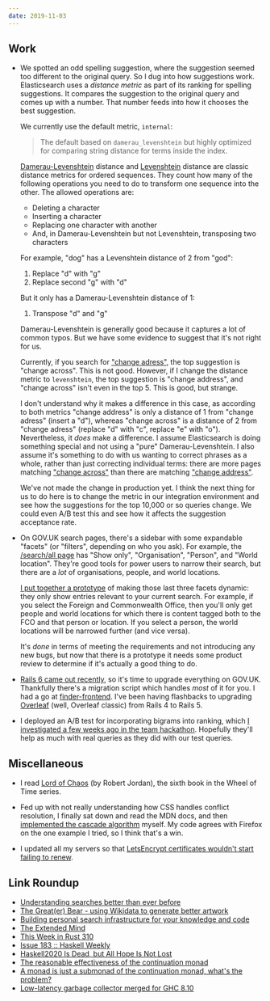 ```yaml
---
date: 2019-11-03
---
```


## Work

- We spotted an odd spelling suggestion, where the suggestion seemed
  too different to the original query.  So I dug into how suggestions
  work.  Elasticsearch uses a *distance metric* as part of its ranking
  for spelling suggestions.  It compares the suggestion to the
  original query and comes up with a number.  That number feeds into
  how it chooses the best suggestion.

  We currently use the default metric, `internal`:

  > The default based on `damerau_levenshtein` but highly optimized
  > for comparing string distance for terms inside the index.

  [Damerau-Levenshtein][] distance and [Levenshtein][] distance are
  classic distance metrics for ordered sequences.  They count how many
  of the following operations you need to do to transform one sequence
  into the other.  The allowed operations are:

  - Deleting a character
  - Inserting a character
  - Replacing one character with another
  - And, in Damerau-Levenshtein but not Levenshtein, transposing two
    characters

  For example, "dog" has a Levenshtein distance of 2 from "god":

  1. Replace "d" with "g"
  2. Replace second "g" with "d"

  But it only has a Damerau-Levenshtein distance of 1:

  1. Transpose "d" and "g"

  Damerau-Levenshtein is generally good because it captures a lot of
  common typos.  But we have some evidence to suggest that it's not
  right for us.

  Currently, if you search for ["change adress"][], the top suggestion
  is "change across".  This is not good.  However, if I change the
  distance metric to `levenshtein`, the top suggestion is "change
  address", and "change across" isn't even in the top 5.  This is
  good, but strange.

  I don't understand why it makes a difference in this case, as
  according to both metrics "change address" is only a distance of 1
  from "change adress" (insert a "d"), whereas "change across" is a
  distance of 2 from "change adress" (replace "d" with "c", replace
  "e" with "o").  Nevertheless, it *does* make a difference.  I assume
  Elasticsearch is doing something special and not using a "pure"
  Damerau-Levenshtein.  I also assume it's something to do with us
  wanting to correct phrases as a whole, rather than just correcting
  individual terms: there are more pages matching ["change across"][]
  than there are matching ["change address"][].

  We've not made the change in production yet.  I think the next thing
  for us to do here is to change the metric in our integration
  environment and see how the suggestions for the top 10,000 or so
  queries change.  We could even A/B test this and see how it affects
  the suggestion acceptance rate.

- On GOV.UK search pages, there's a sidebar with some expandable
  "facets" (or "filters", depending on who you ask).  For example, the
  [/search/all page][] has "Show only", "Organisation", "Person", and
  "World location".  They're good tools for power users to narrow
  their search, but there are a *lot* of organisations, people, and
  world locations.

  [I put together a prototype][] of making those last three facets
  dynamic: they only show entries relevant to your current search.
  For example, if you select the Foreign and Commonwealth Office, then
  you'll only get people and world locations for which there is
  content tagged both to the FCO and that person or location.  If you
  select a person, the world locations will be narrowed further (and
  vice versa).

  It's *done* in terms of meeting the requirements and not introducing
  any new bugs, but now that there is a prototype it needs some
  product review to determine if it's actually a good thing to do.

- [Rails 6 came out recently][], so it's time to upgrade everything on
  GOV.UK.  Thankfully there's a migration script which handles *most*
  of it for you.  I had a go at [finder-frontend][].  I've been having
  flashbacks to upgrading [Overleaf][] (well, Overleaf classic) from
  Rails 4 to Rails 5.

- I deployed an A/B test for incorporating bigrams into ranking, which
  [I investigated a few weeks ago in the team hackathon][].  Hopefully
  they'll help as much with real queries as they did with our test
  queries.

[Damerau-Levenshtein]: https://en.wikipedia.org/wiki/Damerau%E2%80%93Levenshtein_distance
[Levenshtein]: https://en.wikipedia.org/wiki/Levenshtein_distance
["change adress"]: https://www.gov.uk/search/all?keywords="change+adress"
["change across"]: https://www.gov.uk/search/all?keywords="change+across"
["change address"]: https://www.gov.uk/search/all?keywords="change+address"
[/search/all page]: https://www.gov.uk/search/all
[I put together a prototype]: https://github.com/alphagov/finder-frontend/pull/1691
[Rails 6 came out recently]: https://edgeguides.rubyonrails.org/6_0_release_notes.html
[finder-frontend]: https://github.com/alphagov/finder-frontend/pull/1709
[Overleaf]: https://www.overleaf.com/
[I investigated a few weeks ago in the team hackathon]: notes/056.html

## Miscellaneous

- I read [Lord of Chaos][] (by Robert Jordan), the sixth book in the
  Wheel of Time series.

- Fed up with not really understanding how CSS handles conflict
  resolution, I finally sat down and read the MDN docs, and then
  [implemented the cascade algorithm][] myself.  My code agrees with
  Firefox on the one example I tried, so I think that's a win.

- I updated all my servers so that [LetsEncrypt certificates wouldn't
  start failing to renew][].

[Lord of Chaos]: https://en.wikipedia.org/wiki/Lord_of_Chaos
[implemented the cascade algorithm]: css-cascade.html
[LetsEncrypt certificates wouldn't start failing to renew]: https://github.com/NixOS/nixpkgs/pull/71953

## Link Roundup

- [Understanding searches better than ever before](https://www.blog.google/products/search/search-language-understanding-bert)
- [The Great(er) Bear - using Wikidata to generate better artwork](https://shkspr.mobi/blog/2019/11/the-greater-bear-using-wikidata-to-generate-better-artwork/)
- [Building personal search infrastructure for your knowledge and code](https://beepb00p.xyz/pkm-search.html)
- [The Extended Mind](https://1000wordphilosophy.com/2014/05/19/the-extended-mind/)
- [This Week in Rust 310](https://this-week-in-rust.org/blog/2019/10/29/this-week-in-rust-310/)
- [Issue 183 :: Haskell Weekly](https://haskellweekly.news/issue/183.html)
- [Haskell2020 Is Dead, but All Hope Is Not Lost](http://reasonablypolymorphic.com/blog/haskell202x/index.html)
- [The reasonable effectiveness of the continuation monad](https://blog.poisson.chat/posts/2019-10-26-reasonable-continuations.html)
- [A monad is just a submonad of the continuation monad, what's the problem?](https://blog.poisson.chat/posts/2019-10-27-continuation-submonads.html)
- [Low-latency garbage collector merged for GHC 8.10](http://www.well-typed.com/blog/2019/10/nonmoving-gc-merge/)
